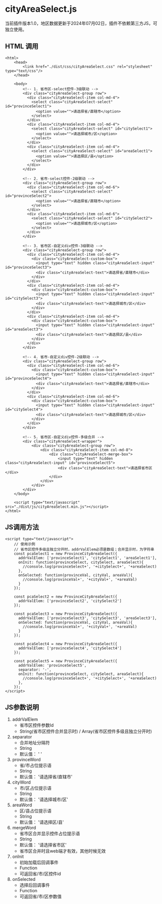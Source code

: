 # cityAreaSelect.js

当前插件版本1.0，地区数据更新于2024年07月02日，插件不依赖第三方JS，可独立使用。

## HTML 调用
	<html>
		<head>
			<link href="./dist/css/cityAreaSelect.css" rel="stylesheet" type="text/css"/>
		</head>

		<body>
			<!-- 1. 省市区-select控件-3级联动 -->
			<div class="cityAreaSelect-group row">
			  <div class="cityAreaSelect-item col-md-4">
			    <select class="cityAreaSelect-select" id="provinceSelect1">
			      <option value="">请选择省/直辖市</option>
			    </select>
			  </div>
			  <div class="cityAreaSelect-item col-md-4">
			    <select class="cityAreaSelect-select" id="citySelect1">
			      <option value="">请选择城市/区</option>
			    </select>
			  </div>
			  <div class="cityAreaSelect-item col-md-4">
			    <select class="cityAreaSelect-select" id="areaSelect1">
			      <option value="">请选择区/县</option>
			    </select>
			  </div>
			</div>

			<!-- 2. 省市-select控件-2级联动 -->
			<div class="cityAreaSelect-group row">
			  <div class="cityAreaSelect-item col-md-6">
			    <select class="cityAreaSelect-select" id="provinceSelect2">
			      <option value="">请选择省/直辖市</option>
			    </select>
			  </div>
			  <div class="cityAreaSelect-item col-md-6">
			    <select class="cityAreaSelect-select" id="citySelect2">
			      <option value="">请选择城市/区</option>
			    </select>
			  </div>
			</div>

			<!-- 3. 省市区-自定义div控件-3级联动 -->
			<div class="cityAreaSelect-group row">
			  <div class="cityAreaSelect-item col-md-4">
			    <div class="cityAreaSelect-custom-box">
			      <input type="text" hidden class="cityAreaSelect-input" id="provinceSelect3">
			      <div class="cityAreaSelect-text">请选择省/直辖市</div>
			    </div>
			  </div>
			  <div class="cityAreaSelect-item col-md-4">
			    <div class="cityAreaSelect-custom-box">
			      <input type="text" hidden class="cityAreaSelect-input" id="citySelect3">
			      <div class="cityAreaSelect-text">请选择城市/区</div>
			    </div>
			  </div>
			  <div class="cityAreaSelect-item col-md-4">
			    <div class="cityAreaSelect-custom-box">
			      <input type="text" hidden class="cityAreaSelect-input" id="areaSelect3">
			      <div class="cityAreaSelect-text">请选择区/县</div>
			    </div>
			  </div>
			</div>

			<!-- 4. 省市-自定义div控件-2级联动 -->
			<div class="cityAreaSelect-group row">
			  <div class="cityAreaSelect-item col-md-6">
			    <div class="cityAreaSelect-custom-box">
			      <input type="text" hidden class="cityAreaSelect-input" id="provinceSelect4">
			      <div class="cityAreaSelect-text">请选择省/直辖市</div>
			    </div>
			  </div>
			  <div class="cityAreaSelect-item col-md-6">
			    <div class="cityAreaSelect-custom-box">
			      <input type="text" hidden class="cityAreaSelect-input" id="citySelect4">
			      <div class="cityAreaSelect-text">请选择城市/区</div>
			    </div>
			  </div>
			</div>

			<!-- 5. 省市区-自定义div控件-多级合并 -->
			<div class="cityAreaSelect-wrapper">
				<div class="cityAreaSelect-group row">
					<div class="cityAreaSelect-item col-md-8">
						<div class="cityAreaSelect-merge-box">
							<input type="text" hidden class="cityAreaSelect-input" id="provinceSelect5">
							<div class="cityAreaSelect-text">请选择省市区</div>
						</div>
					</div>
				</div>
			</div>
		</body>

		<script type="text/javascript" src="./dist/js/cityAreaSelect.min.js"></script>
	</html>

## JS调用方法
	<script type="text/javascript">
		// 使用示例
		// 省市区控件多级且独立分开时，addrValElem必须是数组；合并显示时，为字符串
		const pcaSelect1 = new ProvinceCityAreaSelect({
		  addrValElem: ['provinceSelect1', 'citySelect1', 'areaSelect1'],
		  onInit: function(provinceSelect, citySelect, areaSelect){
		  	//console.log(provinceSelect+', '+citySelect+', '+areaSelect)
		  },
		  onSelected: function(provinceVal, cityVal, areaVal){
		  	//console.log(provinceVal+', '+cityVal+', '+areaVal)
		  }
		});

		const pcaSelect2 = new ProvinceCityAreaSelect({
		  addrValElem: ['provinceSelect2', 'citySelect2']
		});

		const pcaSelect3 = new ProvinceCityAreaSelect({
		  addrValElem: ['provinceSelect3', 'citySelect3', 'areaSelect3'],
		  onSelected: function(provinceVal, cityVal, areaVal){
		  	//console.log(provinceVal+', '+cityVal+', '+areaVal)
		  }
		});

		const pcaSelect4 = new ProvinceCityAreaSelect({
		  addrValElem: ['provinceSelect4', 'citySelect4']
		});

		const pcaSelect5 = new ProvinceCityAreaSelect({
		  addrValElem: 'provinceSelect5',
		  separator: '-',
		  onInit: function(provinceSelect, citySelect, areaSelect){
		  	//console.log(provinceSelect+', '+citySelect+', '+areaSelect)
		  },
		});
	</script>

## JS参数说明

1. addrValElem
	* 省市区控件参数Id
	* String(省市区控件合并显示时) / Array(省市区控件多级且独立分开时)
2. separator 
	* 合并地址分隔符
	* String
	* 默认值： ' '
3. provinceWord
	* 省/市占位提示语
	* String
	* 默认值： '请选择省/直辖市'
4. cityWord 
	* 市/区占位提示语
	* String
	* 默认值： '请选择城市/区'
5. areaWord 
	* 区/县占位提示语
	* String
	* 默认值： '请选择区/县'
6. mergeWord
	* 省市区合并显示控件占位提示语
	* String
	* 默认值： '请选择省市区'
	* 省市区合并时且web端才有效，其他时候无效
7. onInit
	* 初始加载后回调事件
	* Function
	* 可返回省/市/区控件id
8. onSelected 
	* 选择后回调事件
	* Function
	* 可返回省/市/区参数值